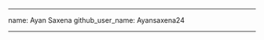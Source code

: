 <!-- Challenge 8 -->
---
name: Ayan Saxena
github_user_name: Ayansaxena24
<!-- Writing this comment for Challenge 9, i.e. making changes in this file -->
---